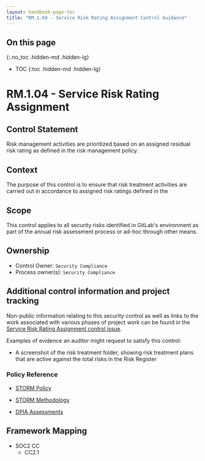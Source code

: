 ```yaml
---
layout: handbook-page-toc
title: "RM.1.04 - Service Risk Rating Assignment Control Guidance"
---
```


## On this page
{:.no_toc .hidden-md .hidden-lg}

- TOC
{:toc .hidden-md .hidden-lg}

# RM.1.04 - Service Risk Rating Assignment

## Control Statement

Risk management activities are prioritized based on an assigned residual risk rating as defined in the risk management policy.

## Context

The purpose of this control is to ensure that risk treatment activities are carried out in accordance to assigned risk ratings defined in the

## Scope

This control applies to all security risks identified in GitLab's environment as part of the annual risk assessment process or ad-hoc through other means.

## Ownership

* Control Owner: `Security Compliance`
* Process owner(s): `Security Compliance`

## Additional control information and project tracking

Non-public information relating to this security control as well as links to the work associated with various phases of project work can be found in the [Service Risk Rating Assignment control issue](https://gitlab.com/gitlab-com/gl-security/security-assurance/sec-compliance/compliance/issues/869).

Examples of evidence an auditor might request to satisfy this control:

* A screenshot of the risk treatment folder, showing risk treatment plans that are active against the total risks in the Risk Register

### Policy Reference

* [STORM Policy](/handbook/engineering/security/security-assurance/security-compliance/risk-management.html)
* [STORM Methodology](/handbook/engineering/security/security-assurance/security-compliance/operational-risk-management-methodology.html)

* [DPIA Assessments](/handbook/engineering/security/dpia-policy/#privacy-review)

## Framework Mapping

* SOC2 CC
  * CC2.1

